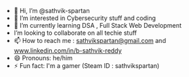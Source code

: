 - 👋 Hi, I’m @sathvik-spartan 
- 👀 I’m interested in Cybersecurity stuff and coding
- 🌱 I’m currently learning DSA , Full Stack Web Development 
-  I’m looking to collaborate on all techie stuff
- 📫 How to reach me : sathvikspartan@gmail.com and www.linkedin.com/in/b-sathvik-reddy
- 😄 Pronouns: he/him
- ⚡ Fun fact: I'm a gamer (Steam ID : sathvikspartan)
